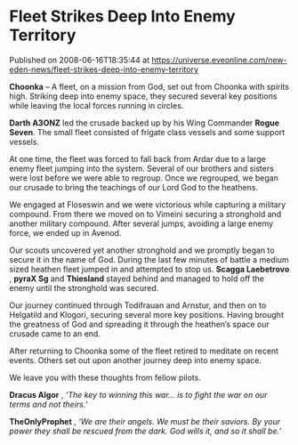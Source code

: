 # Fleet Strikes Deep Into Enemy Territory
Published on 2008-06-16T18:35:44 at https://universe.eveonline.com/new-eden-news/fleet-strikes-deep-into-enemy-territory

**Choonka** – A fleet, on a mission from God, set out from Choonka with spirits high. Striking deep into enemy space, they secured several key positions while leaving the local forces running in circles.

**Darth A3ONZ** led the crusade backed up by his Wing Commander **Rogue Seven**. The small fleet consisted of frigate class vessels and some support vessels.

At one time, the fleet was forced to fall back from Ardar due to a large enemy fleet jumping into the system. Several of our brothers and sisters were lost before we were able to regroup. Once we regrouped, we began our crusade to bring the teachings of our Lord God to the heathens.

We engaged at Floseswin and we were victorious while capturing a military compound. From there we moved on to Vimeini securing a stronghold and another military compound. After several jumps, avoiding a large enemy force, we ended up in Avenod.

Our scouts uncovered yet another stronghold and we promptly began to secure it in the name of God. During the last few minutes of battle a medium sized heathen fleet jumped in and attempted to stop us. **Scagga Laebetrovo** , **pyraX Sg** and **Thiesland** stayed behind and managed to hold off the enemy until the stronghold was secured.

Our journey continued through Todifrauan and Arnstur, and then on to Helgatild and Klogori, securing several more key positions. Having brought the greatness of God and spreading it through the heathen’s space our crusade came to an end.

After returning to Choonka some of the fleet retired to meditate on recent events. Others set out upon another journey deep into enemy space.

We leave you with these thoughts from fellow pilots.

**Dracus Algor** , _‘The key to winning this war... is to fight the war on our terms and not theirs.’_

**TheOnlyProphet** , _‘We are their angels. We must be their saviors. By your power they shall be rescued from the dark. God wills it, and so it shall be.’_
